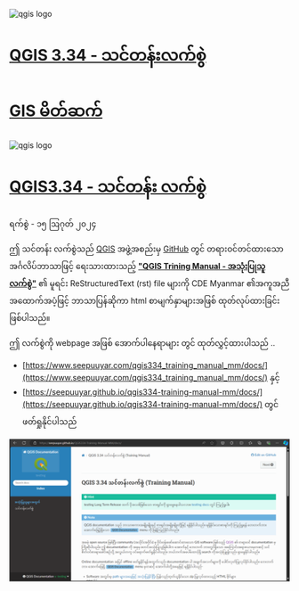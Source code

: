 ![qgis logo](https://github.com/qgis/QGIS/blob/master/images/README-md/main_logo.png)

# [QGIS 3.34 - သင်တန်းလက်စွဲ](https://seepuuyar.github.io/QGIS334-Training-Manual-MM/docs/training_manual/index.html)

# [GIS မိတ်ဆက်](https://seepuuyar.github.io/QGIS334-Training-Manual-MM/docs/gentle_gis_introduction/index.html)

![qgis logo](https://github.com/qgis/QGIS/blob/master/images/README-md/main_logo.png)

# [QGIS3.34 - သင်တန်း လက်စွဲ](https://seepuuyar.github.io/QGIS334-Training-Manual-MM/docs/)
ရက်စွဲ - ၁၅ ဩဂုတ် ၂၀၂၄

ဤ သင်တန်း လက်စွဲသည် [QGIS](https://qgis.org/en/site/) အဖွဲ့အစည်းမှ [GitHub](https://github.com/qgis) တွင် တရားဝင်တင်ထားသော အင်္ဂလိပ်ဘာသာဖြင့် ရေးသားထားသည့် [**"QGIS Trining Manual - အသုံးပြုသူ လက်စွဲ"**](https://github.com/qgis/QGIS-Documentation) 
၏ မူရင်း ReStructuredText (rst) file များကို CDE Myanmar ၏အကူအညီအထောက်အပံ့ဖြင့် ဘာသာပြန်ဆိုကာ  html စာမျက်နှာများအဖြစ် ထုတ်လုပ်ထားခြင်းဖြစ်ပါသည်။
 
ဤ လက်စွဲကို webpage အဖြစ် အောက်ပါနေရာများ တွင် ထုတ်လွှင့်ထားပါသည် ..
 - [https://www.seepuuyar.com/qgis334_training_manual_mm/docs/](https://www.seepuuyar.com/qgis334_training_manual_mm/docs/) နှင့်
 - [https://seepuuyar.github.io/qgis334-training-manual-mm/docs/](https://seepuuyar.github.io/qgis334-training-manual-mm/docs/) တွင်ဖတ်ရှုနိုင်ပါသည်


 ![qgis manual](/_images/zz_qgis_training_manual.png)
